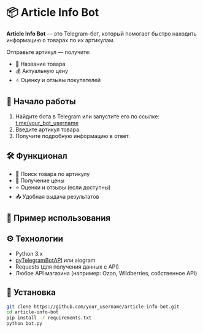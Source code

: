 # 📦 Article Info Bot

**Article Info Bot** — это Telegram-бот, который помогает быстро находить информацию о товарах по их артикулам.

Отправьте артикул — получите:
- 📌 Название товара
- 💰 Актуальную цену
- ⭐ Оценку и отзывы покупателей

## 🚀 Начало работы

1. Найдите бота в Telegram или запустите его по ссылке: [t.me/your_bot_username](https://t.me/your_bot_username)
2. Введите артикул товара.
3. Получите подробную информацию в ответ.

## 🛠️ Функционал

- 🔎 Поиск товара по артикулу
- 💸 Получение цены
- ⭐ Оценки и отзывы (если доступны)
- 📤 Удобная выдача результатов

## 📌 Пример использования


## ⚙️ Технологии

- Python 3.x
- [pyTelegramBotAPI](https://github.com/eternnoir/pyTelegramBotAPI) или aiogram
- Requests (для получения данных с API)
- Любое API магазина (например: Ozon, Wildberries, собственное API)

## 📁 Установка

```bash
git clone https://github.com/your_username/article-info-bot.git
cd article-info-bot
pip install -r requirements.txt
python bot.py
